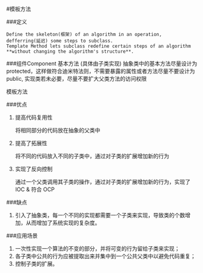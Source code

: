 #模板方法

###定义
```
Define the skeleton(框架) of an algorithm in an operation, defferring(延迟) some steps to subclass.
Template Method lets subclass redefine certain steps of an algorithm **without changing the algorithm's structure**.
```

###组件Component
基本方法 (具体由子类实现)
  抽象类中的基本方法尽量设计为 protected，这样做符合迪米特法则，不需要暴露的属性或者方法尽量不要设计为 public,
  实现类若未必要，尽量不要扩大父类方法的访问权限

模板方法 


###优点
1. 提高代码复用性 
        
    将相同部分的代码放在抽象的父类中
2. 提高了拓展性 

    将不同的代码放入不同的子类中，通过对子类的扩展增加新的行为
3. 实现了反向控制 

    通过一个父类调用其子类的操作，通过对子类的扩展增加新的行为，实现了IOC & 符合 OCP
    
###缺点

1. 引入了抽象类，每一个不同的实现都需要一个子类来实现，导致类的个数增加，从而增加了系统实现的复杂度。


###应用场景
1. 一次性实现一个算法的不变的部分，并将可变的行为留给子类来实现；
2. 各子类中公共的行为应被提取出来并集中到一个公共父类中以避免代码重复；
3. 控制子类的扩展。 